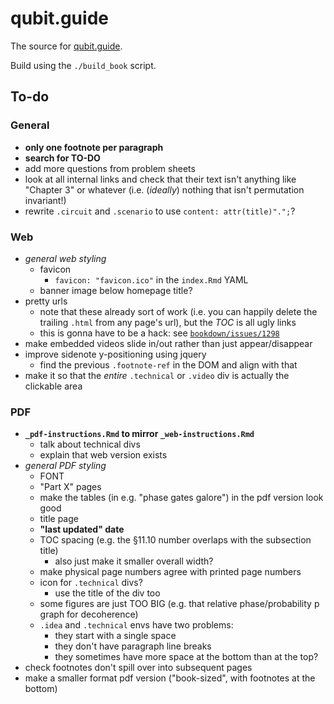 # qubit.guide

The source for [qubit.guide](https://qubit.guide).

Build using the `./build_book` script.


## To-do

### General

- **only one footnote per paragraph**
- **search for TO-DO**
- add more questions from problem sheets
- look at all internal links and check that their text isn't anything like "Chapter 3" or whatever (i.e. (*ideally*) nothing that isn't permutation invariant!)
- rewrite `.circuit` and `.scenario` to use `content: attr(title)".";`?


### Web

- *general web styling*
    + favicon
        * `favicon: "favicon.ico"` in the `index.Rmd` YAML
    + banner image below homepage title?
- pretty urls
    + note that these already sort of work (i.e. you can happily delete the trailing `.html` from any page's url), but the *TOC* is all ugly links
    + this is gonna have to be a hack: see [`bookdown/issues/1298`](https://github.com/rstudio/bookdown/issues/1298)
- make embedded videos slide in/out rather than just appear/disappear
- improve sidenote y-positioning using jquery
    + find the previous `.footnote-ref` in the DOM and align with that
- make it so that the *entire* `.technical` or `.video` div is actually the clickable area

### PDF

- **`_pdf-instructions.Rmd` to mirror `_web-instructions.Rmd`**
    + talk about technical divs
    + explain that web version exists
- *general PDF styling*
    + FONT
    + "Part X" pages
    + make the tables (in e.g. "phase gates galore") in the pdf version look good
    + title page
    + **"last updated" date**
    + TOC spacing (e.g. the §11.10 number overlaps with the subsection title)
        * also just make it smaller overall width?
    + make physical page numbers agree with printed page numbers
    + icon for `.technical` divs?
        * use the title of the div too
    + some figures are just TOO BIG (e.g. that relative phase/probability p graph for decoherence)
    + `.idea` and `.technical` envs have two problems:
        * they start with a single space
        * they don't have paragraph line breaks
        * they sometimes have more space at the bottom than at the top?
- check footnotes don't spill over into subsequent pages
- make a smaller format pdf version ("book-sized", with footnotes at the bottom)
